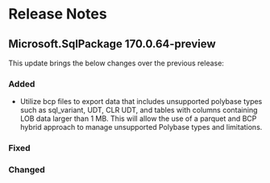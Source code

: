 # Release Notes

## Microsoft.SqlPackage 170.0.64-preview

This update brings the below changes over the previous release:

### Added
* Utilize bcp files to export data that includes unsupported polybase types such as sql_variant, UDT, CLR UDT, and tables with columns containing LOB data larger than 1 MB.
  This will allow the use of a parquet and BCP hybrid approach to manage unsupported Polybase types and limitations.

### Fixed


### Changed
